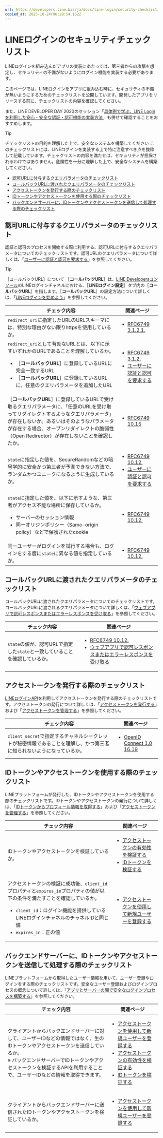 ```yaml
---
url: https://developers.line.biz/ja/docs/line-login/security-checklist/
copied_at: 2025-10-24T06:28:54.162Z
---
```

# LINEログインのセキュリティチェックリスト

LINEログインを組み込んだアプリの実装にあたっては、第三者からの攻撃を想定し、セキュリティの不備がないようにログイン機能を実装する必要があります。

このページでは、LINEログインをアプリに組み込む時に、セキュリティの不備が無いようにするためのチェックリストを公開しています。開発したアプリをリリースする前に、チェックリストの内容を確認してください。

また、LINE DEVELOPER DAY 2020のセッション「[具体例で学ぶ、LINE Loginを利用した安心・安全な認証・認可機能の実装方法](https://linedevday.linecorp.com/2020/ja/sessions/7159/)」も併せて確認することをおすすめします。

> [!TIP]
> チェックリストの目的を理解した上で、安全なシステムを構築してください
> このチェックリストには、LINEログインを実装する上で特に注意すべき点を抜粋して記載しています。チェックリストの内容を満たせば、セキュリティが担保されるわけではありません。危険性を十分に理解した上で、安全なシステムを構築してください。

*   [認可URLに付与するクエリパラメータのチェックリスト](#check-authorization-request)
*   [コールバックURLに渡されたクエリパラメータのチェックリスト](#check-receiving-the-authorization-code)
*   [アクセストークンを発行する際のチェックリスト](#check-issue-access-token)
*   [IDトークンやアクセストークンを使用する際のチェックリスト](#check-using-id-tokens-access-token)
*   [バックエンドサーバーに、IDトークンやアクセストークンを送信して処理する際のチェックリスト](#check-using-id-tokens-access-token-backend)

## 認可URLに付与するクエリパラメータのチェックリスト

認証と認可のプロセスを開始する際に利用する、認可URLに付与するクエリパラメータについてのチェックリストです。認可URLのクエリパラメータについて詳しくは、「[ユーザーに認証と認可を要求する](https://developers.line.biz/ja/docs/line-login/integrate-line-login/#making-an-authorization-request)」を参照してください。

> [!TIP]
> ［コールバックURL］について
> ［**コールバックURL**］は、[LINE Developersコンソール](https://developers.line.biz/console/)のLINEログインチャネルにおける、［**LINEログイン設定**］タブ内の［**コールバックURL**］を指します。［**コールバックURL**］の設定方法について詳しくは、「[LINEログインを始めよう](https://developers.line.biz/ja/docs/line-login/getting-started/)」を参照してください。

| チェック内容 | 関連ページ |
| --- | --- |
| `redirect_uri`に指定したURLのURLスキーマには、特別な理由がない限りhttpsを使用しているか。 | <ul><!--[--><li><!--[--><a href="https://datatracker.ietf.org/doc/html/rfc6749#section-3.1.2.1" target="_blank" class="" rel="nofollow"><!--[--><!--[-->RFC6749 3.1.2.1.<!--]--><!--]--></a><!--]--></li><!--]--></ul> |
| `redirect_uri`として有効なURLとは、以下に示すいずれかのURLであることを理解しているか。<ul><!--[--><li><!--[-->［<strong><!--[-->コールバックURL<!--]--></strong>］に登録しているURLに完全一致するURL<!--]--></li><li><!--[-->［<strong><!--[-->コールバックURL<!--]--></strong>］に登録しているURLに、任意のクエリパラメータを追加したURL<!--]--></li><!--]--></ul> | <ul><!--[--><li><!--[--><a href="https://datatracker.ietf.org/doc/html/rfc6749#section-3.1.2" target="_blank" class="" rel="nofollow"><!--[--><!--[-->RFC6749 3.1.2.<!--]--><!--]--></a><!--]--></li><li><!--[--><a href="/ja/docs/line-login/integrate-line-login/#making-an-authorization-request" class=""><!--[--><!--[-->ユーザーに認証と認可を要求する<!--]--><!--]--></a><!--]--></li><!--]--></ul> |
| ［**コールバックURL**］に登録しているURLで受け取るクエリパラメータに、「任意のURLを受け取ってリダイレクトするようなクエリパラメータ」が存在しないか。あるいはそのようなパラメータが存在する場合、オープンリダイレクトの脆弱性（Open Redirector）が存在しないことを確認したか。 | <ul><!--[--><li><!--[--><a href="https://datatracker.ietf.org/doc/html/rfc6749#section-10.15" target="_blank" class="" rel="nofollow"><!--[--><!--[-->RFC6749 10.15<!--]--><!--]--></a><!--]--></li><!--]--></ul> |
| `state`に指定した値を、SecureRandomなどの暗号学的に安全かつ第三者が予測できない方法で、ランダムかつユニークになるように生成しているか。 | <ul><!--[--><li><!--[--><a href="https://datatracker.ietf.org/doc/html/rfc6749#section-10.12" target="_blank" class="" rel="nofollow"><!--[--><!--[-->RFC6749 10.12.<!--]--><!--]--></a><!--]--></li><li><!--[--><a href="/ja/docs/line-login/integrate-line-login/#making-an-authorization-request" class=""><!--[--><!--[-->ユーザーに認証と認可を要求する<!--]--><!--]--></a><!--]--></li><!--]--></ul> |
| `state`に指定した値を、以下に示すような、第三者がアクセス不能な場所に保存しているか。<ul><!--[--><li><!--[-->サーバーのセッション情報<!--]--></li><li><!--[-->同一オリジンポリシー（Same-origin policy）などで保護されたcookie<!--]--></li><!--]--></ul> | <ul><!--[--><li><!--[--><a href="https://datatracker.ietf.org/doc/html/rfc6749#section-10.12" target="_blank" class="" rel="nofollow"><!--[--><!--[-->RFC6749 10.12.<!--]--><!--]--></a><!--]--></li><!--]--></ul> |
| 同一ユーザーがログインを試行する場合も、ログインをする度に`state`に異なる値を指定しているか。 | <ul><!--[--><li><!--[--><a href="https://datatracker.ietf.org/doc/html/rfc6749#section-10.12" target="_blank" class="" rel="nofollow"><!--[--><!--[-->RFC6749 10.12.<!--]--><!--]--></a><!--]--></li><!--]--></ul> |

## コールバックURLに渡されたクエリパラメータのチェックリスト

コールバックURLに渡されたクエリパラメータについてのチェックリストです。コールバックURLに渡されるクエリパラメータについて詳しくは、「[ウェブアプリで認可レスポンスまたはエラーレスポンスを受け取る](https://developers.line.biz/ja/docs/line-login/integrate-line-login/#receiving-the-authorization-code-or-error-response-with-a-web-app)」を参照してください。

| チェック内容 | 関連ページ |
| --- | --- |
| `state`の値が、認可URLで指定した`state`と一致していることを確認しているか。 | <ul><!--[--><li><!--[--><a href="https://datatracker.ietf.org/doc/html/rfc6749#section-10.12" target="_blank" class="" rel="nofollow"><!--[--><!--[-->RFC6749 10.12.<!--]--><!--]--></a><!--]--></li><li><!--[--><a href="/ja/docs/line-login/integrate-line-login/#receiving-the-authorization-code-or-error-response-with-a-web-app" class=""><!--[--><!--[-->ウェブアプリで認可レスポンスまたはエラーレスポンスを受け取る<!--]--><!--]--></a><!--]--></li><!--]--></ul> |

## アクセストークンを発行する際のチェックリスト

[LINEログインAPI](https://developers.line.biz/ja/reference/line-login/)を利用してアクセストークンを発行する際のチェックリストです。アクセストークンの発行について詳しくは、「[アクセストークンを発行する](https://developers.line.biz/ja/reference/line-login/#issue-access-token)」および「[アクセストークンを管理する](https://developers.line.biz/ja/docs/line-login/managing-access-tokens/)」を参照してください。

| チェック内容 | 関連ページ |
| --- | --- |
| `client_secret`で指定するチャネルシークレットが秘密情報であることを理解し、かつ第三者に知られないようになっているか。 | <ul><!--[--><li><!--[--><a href="https://openid.net/specs/openid-connect-core-1_0.html#rfc.section.16.19" target="_blank" class="" rel="nofollow"><!--[--><!--[-->OpenID Connect 1.0 16.19<!--]--><!--]--></a><!--]--></li><!--]--></ul> |

## IDトークンやアクセストークンを使用する際のチェックリスト

LINEプラットフォームが発行した、IDトークンやアクセストークンを使用する際のチェックリストです。IDトークンやアクセストークンの発行について詳しくは、「[IDトークンからプロフィール情報を取得する](https://developers.line.biz/ja/docs/line-login/verify-id-token/)」および「[アクセストークンを管理する](https://developers.line.biz/ja/docs/line-login/managing-access-tokens/)」を参照してください。

| チェック内容 | 関連ページ |
| --- | --- |
| IDトークンやアクセストークンを検証しているか。 | <ul><!--[--><li><!--[--><a href="/ja/reference/line-login/#verify-access-token" class=""><!--[--><!--[-->アクセストークンの有効性を検証する<!--]--><!--]--></a><!--]--></li><li><!--[--><a href="/ja/reference/line-login/#verify-id-token" class=""><!--[--><!--[-->IDトークンを検証する<!--]--><!--]--></a><!--]--></li><!--]--></ul> |
| アクセストークンの検証に成功後、`client_id`プロパティと`expires_in`プロパティの値が以下の条件を満たすことを確認しているか。<ul><!--[--><li><!--[--><code><!--[-->client_id<!--]--></code>：ログイン機能を提供しているLINEログインチャネルのチャネルIDと同じ値<!--]--></li><li><!--[--><code><!--[-->expires_in<!--]--></code>：正の値<!--]--></li><!--]--></ul> | <ul><!--[--><li><!--[--><a href="/ja/docs/line-login/secure-login-process/#using-access-tokens" class=""><!--[--><!--[-->アクセストークンを使用して新規ユーザーを登録する<!--]--><!--]--></a><!--]--></li><!--]--></ul> |

## バックエンドサーバーに、IDトークンやアクセストークンを送信して処理する際のチェックリスト

LINEプラットフォームから取得したユーザー情報を用いて、ユーザー登録やログインをする際のチェックリストです。安全なユーザー登録およびログインプロセスの概念について詳しくは、「[アプリとサーバーの間で安全なログインプロセスを構築する](https://developers.line.biz/ja/docs/line-login/secure-login-process/)」を参照してください。

| チェック内容 | 関連ページ |
| --- | --- |
| クライアントからバックエンドサーバーに対して、ユーザーIDなどの情報ではなく、生のIDトークンやアクセストークンを送信しているか。<br/>※ バックエンドサーバーでIDトークンやアクセストークンを検証するAPIを利用することで、ユーザーIDなどの情報を取得できます。 | <ul><!--[--><li><!--[--><a href="/ja/docs/line-login/secure-login-process/#using-access-tokens" class=""><!--[--><!--[-->アクセストークンを使用して新規ユーザーを登録する<!--]--><!--]--></a><!--]--></li><li><!--[--><a href="/ja/reference/line-login/#verify-access-token" class=""><!--[--><!--[-->アクセストークンの有効性を検証する<!--]--><!--]--></a><!--]--></li><li><!--[--><a href="/ja/reference/line-login/#verify-id-token" class=""><!--[--><!--[-->IDトークンを検証する<!--]--><!--]--></a><!--]--></li><!--]--></ul> |
| クライアントからバックエンドサーバーに送信されたIDトークンやアクセストークンを検証しているか。 | <ul><!--[--><li><!--[--><a href="/ja/docs/line-login/secure-login-process/#using-access-tokens" class=""><!--[--><!--[-->アクセストークンを使用して新規ユーザーを登録する<!--]--><!--]--></a><!--]--></li><!--]--></ul> |